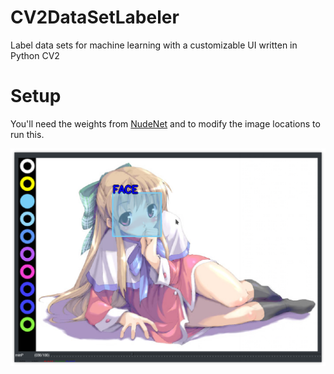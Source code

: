 # CV2DataSetLabeler
Label data sets for machine learning with a customizable UI written in Python CV2

# Setup
You'll need the weights from [NudeNet](https://github.com/bedapudi6788/NudeNet-models) and to modify the image locations 
to run this.

![demo](demo.png)
